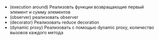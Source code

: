 - (execution around) Реализовть функции возвращающие первый элемент и сумму элементов
- (observer) реализовать observer
- (decorator) Реализовать reduce decoration
- (dynamic proxy) Реализовать с помощью dynamic proxy, количество вызовов каждого метода